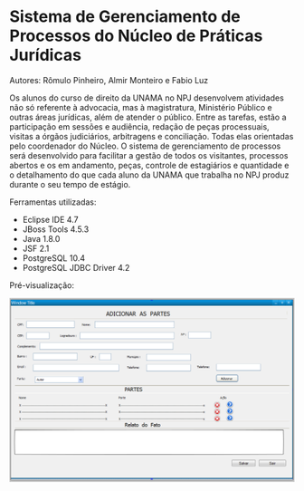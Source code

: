 <h1>Sistema de Gerenciamento de Processos do Núcleo de Práticas Jurídicas</h1>
<p>Autores: Rômulo Pinheiro, Almir Monteiro e Fabio Luz</p>
<p>Os alunos do curso de direito da UNAMA no NPJ desenvolvem atividades não só referente à advocacia, mas à magistratura, Ministério Público e outras áreas jurídicas, além de atender o público. Entre as tarefas, estão a participação em sessões e audiência, redação de peças processuais, visitas a órgãos judiciários, arbitragens e conciliação. Todas elas orientadas pelo coordenador do Núcleo. O sistema de gerenciamento de processos será desenvolvido para facilitar a gestão de todos os visitantes, processos abertos e os em andamento, peças, controle de estagiários e quantidade e o detalhamento do que cada aluno da UNAMA que trabalha no NPJ produz durante o seu tempo de estágio.</p>
<p>Ferramentas utilizadas:
  <ul>
    <li>Eclipse IDE 4.7</li>
    <li>JBoss Tools 4.5.3</li>
    <li>Java 1.8.0</li>
    <li>JSF 2.1</li>
    <li>PostgreSQL 10.4</li>
    <li>PostgreSQL JDBC Driver 4.2</li>
  </ul>
</p>
<p>Pré-visualização:</p>
<img src="https://github.com/fabioluzzoom/sisnpj/blob/master/mockups/mockup-01.png?raw=true" alt="Tela 01 - Atendimento Inicial">
